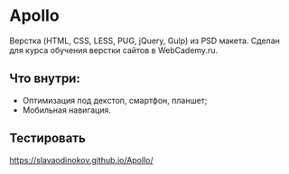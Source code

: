 # Apollo
Верстка (HTML, CSS, LESS, PUG, jQuery, Gulp) из PSD макета. Сделан для курса обучения верстки сайтов в WebCademy.ru.

## Что внутри:
* Оптимизация под декстоп, смартфон, планшет;
* Мобильная навигация.

## Тестировать
https://slavaodinokov.github.io/Apollo/
